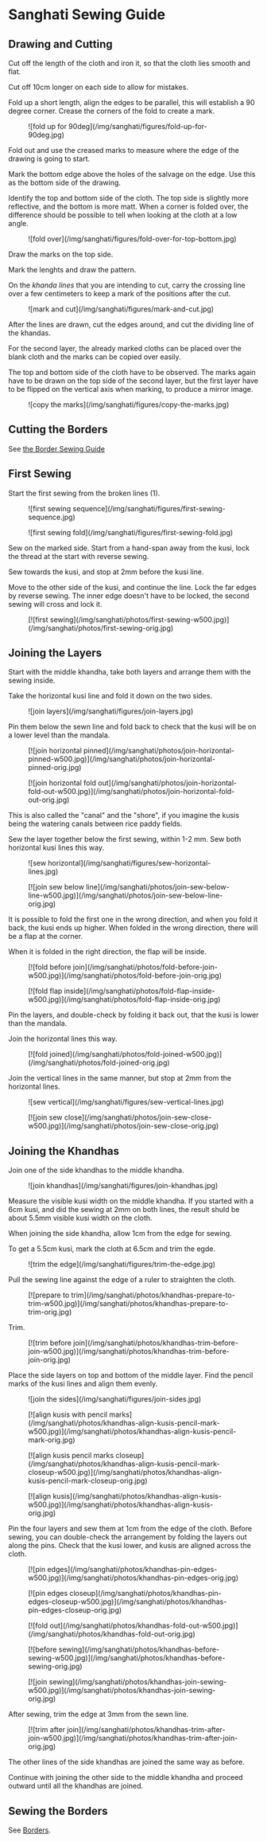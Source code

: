 # Sanghati Sewing Guide

## Drawing and Cutting

Cut off the length of the cloth and iron it, so that the cloth lies smooth and flat.

Cut off 10cm longer on each side to allow for mistakes.

Fold up a short length, align the edges to be parallel, this will establish a 90
degree corner. Crease the corners of the fold to create a mark.

<figure>
![fold up for 90deg](/img/sanghati/figures/fold-up-for-90deg.jpg)
</figure>

Fold out and use the creased marks to measure where the edge of the drawing is
going to start.

Mark the bottom edge above the holes of the salvage on the edge. Use this as the
bottom side of the drawing.

Identify the top and bottom side of the cloth. The top side is slightly more
reflective, and the bottom is more matt. When a corner is folded over, the
difference should be possible to tell when looking at the cloth at a low angle.

<figure>
![fold over](/img/sanghati/figures/fold-over-for-top-bottom.jpg)
</figure>

Draw the marks on the top side.

Mark the lenghts and draw the pattern.

On the *khanda lines* that you are intending to cut, carry the crossing line
over a few centimeters to keep a mark of the positions after the cut.

<figure>
![mark and cut](/img/sanghati/figures/mark-and-cut.jpg)
</figure>

After the lines are drawn, cut the edges around, and cut the dividing line of
the khandas.

For the second layer, the already marked cloths can be placed over the blank
cloth and the marks can be copied over easily.

The top and bottom side of the cloth have to be observed. The marks again have
to be drawn on the top side of the second layer, but the first layer have to be
flipped on the vertical axis when marking, to produce a mirror image.

<figure>
![copy the marks](/img/sanghati/figures/copy-the-marks.jpg)
</figure>

## Cutting the Borders

See [the Border Sewing Guide](/#/en/borders)

## First Sewing

Start the first sewing from the broken lines (1).

<figure>
![first sewing sequence](/img/sanghati/figures/first-sewing-sequence.jpg)
</figure>

<figure>
![first sewing fold](/img/sanghati/figures/first-sewing-fold.jpg)
</figure>

Sew on the marked side. Start from a hand-span away from the kusi, lock the
thread at the start with reverse sewing.

Sew towards the kusi, and stop at 2mm before the kusi line.

Move to the other side of the kusi, and continue the line. Lock the far edges by
reverse sewing. The inner edge doesn't have to be locked, the second sewing will
cross and lock it.

<figure>
[![first sewing](/img/sanghati/photos/first-sewing-w500.jpg)](/img/sanghati/photos/first-sewing-orig.jpg)
</figure>

## Joining the Layers

Start with the middle khandha, take both layers and arrange them with the sewing inside.

Take the horizontal kusi line and fold it down on the two sides.

<figure>
![join layers](/img/sanghati/figures/join-layers.jpg)
</figure>

Pin them below the sewn line and fold back to check that the kusi will be on a
lower level than the mandala.

<figure>
[![join horizontal pinned](/img/sanghati/photos/join-horizontal-pinned-w500.jpg)](/img/sanghati/photos/join-horizontal-pinned-orig.jpg)
</figure>

<figure>
[![join horizontal fold out](/img/sanghati/photos/join-horizontal-fold-out-w500.jpg)](/img/sanghati/photos/join-horizontal-fold-out-orig.jpg)
</figure>

This is also called the "canal" and the "shore", if you imagine the kusis being
the watering canals between rice paddy fields.

Sew the layer together below the first sewing, within 1-2 mm. Sew both
horizontal kusi lines this way.

<figure>
![sew horizontal](/img/sanghati/figures/sew-horizontal-lines.jpg)
</figure>

<figure>
[![join sew below line](/img/sanghati/photos/join-sew-below-line-w500.jpg)](/img/sanghati/photos/join-sew-below-line-orig.jpg)
</figure>

It is possible to fold the first one in the wrong direction, and when you fold
it back, the kusi ends up higher. When folded in the wrong direction, there will
be a flap at the corner.

When it is folded in the right direction, the flap will be inside.

<figure>
[![fold before join](/img/sanghati/photos/fold-before-join-w500.jpg)](/img/sanghati/photos/fold-before-join-orig.jpg)
</figure>

<figure>
[![fold flap inside](/img/sanghati/photos/fold-flap-inside-w500.jpg)](/img/sanghati/photos/fold-flap-inside-orig.jpg)
</figure>

Pin the layers, and double-check by folding it back out, that the kusi is lower
than the mandala.

Join the horizontal lines this way.

<figure>
[![fold joined](/img/sanghati/photos/fold-joined-w500.jpg)](/img/sanghati/photos/fold-joined-orig.jpg)
</figure>

Join the vertical lines in the same manner, but stop at 2mm from the horizontal lines.

<figure>
![sew vertical](/img/sanghati/figures/sew-vertical-lines.jpg)
</figure>

<figure>
[![join sew close](/img/sanghati/photos/join-sew-close-w500.jpg)](/img/sanghati/photos/join-sew-close-orig.jpg)
</figure>

## Joining the Khandhas

Join one of the side khandhas to the middle khandha.

<figure>
![join khandhas](/img/sanghati/figures/join-khandhas.jpg)
</figure>

Measure the visible kusi width on the middle khandha. If you started with a 6cm
kusi, and did the sewing at 2mm on both lines, the result shuld be about 5.5mm
visible kusi width on the cloth.

When joining the side khandha, allow 1cm from the edge for sewing.

To get a 5.5cm kusi, mark the cloth at 6.5cm and trim the egde.

<figure>
![trim the edge](/img/sanghati/figures/trim-the-edge.jpg)
</figure>

Pull the sewing line against the edge of a ruler to straighten the cloth.

<figure>
[![prepare to trim](/img/sanghati/photos/khandhas-prepare-to-trim-w500.jpg)](/img/sanghati/photos/khandhas-prepare-to-trim-orig.jpg)
</figure>

Trim.

<figure>
[![trim before join](/img/sanghati/photos/khandhas-trim-before-join-w500.jpg)](/img/sanghati/photos/khandhas-trim-before-join-orig.jpg)
</figure>

Place the side layers on top and bottom of the middle layer. Find the pencil
marks of the kusi lines and align them evenly.

<figure>
![join the sides](/img/sanghati/figures/join-sides.jpg)
</figure>

<figure>
[![align kusis with pencil marks](/img/sanghati/photos/khandhas-align-kusis-pencil-mark-w500.jpg)](/img/sanghati/photos/khandhas-align-kusis-pencil-mark-orig.jpg)
</figure>

<figure>
[![align kusis pencil marks closeup](/img/sanghati/photos/khandhas-align-kusis-pencil-mark-closeup-w500.jpg)](/img/sanghati/photos/khandhas-align-kusis-pencil-mark-closeup-orig.jpg)
</figure>

<figure>
[![align kusis](/img/sanghati/photos/khandhas-align-kusis-w500.jpg)](/img/sanghati/photos/khandhas-align-kusis-orig.jpg)
</figure>

Pin the four layers and sew them at 1cm from the edge of the cloth. Before
sewing, you can double-check the arrangement by folding the layers out along the
pins. Check that the kusi lower, and kusis are aligned across the cloth.

<figure>
[![pin edges](/img/sanghati/photos/khandhas-pin-edges-w500.jpg)](/img/sanghati/photos/khandhas-pin-edges-orig.jpg)
</figure>

<figure>
[![pin edges closeup](/img/sanghati/photos/khandhas-pin-edges-closeup-w500.jpg)](/img/sanghati/photos/khandhas-pin-edges-closeup-orig.jpg)
</figure>

<figure>
[![fold out](/img/sanghati/photos/khandhas-fold-out-w500.jpg)](/img/sanghati/photos/khandhas-fold-out-orig.jpg)
</figure>

<figure>
[![before sewing](/img/sanghati/photos/khandhas-before-sewing-w500.jpg)](/img/sanghati/photos/khandhas-before-sewing-orig.jpg)
</figure>

<figure>
[![join sewing](/img/sanghati/photos/khandhas-join-sewing-w500.jpg)](/img/sanghati/photos/khandhas-join-sewing-orig.jpg)
</figure>

After sewing, trim the edge at 3mm from the sewn line.

<figure>
[![trim after join](/img/sanghati/photos/khandhas-trim-after-join-w500.jpg)](/img/sanghati/photos/khandhas-trim-after-join-orig.jpg)
</figure>

The other lines of the side khandhas are joined the same way as before.

Continue with joining the other side to the middle khandha and proceed outward
until all the khandhas are joined.

## Sewing the Borders

See [Borders](/#/en/borders).


